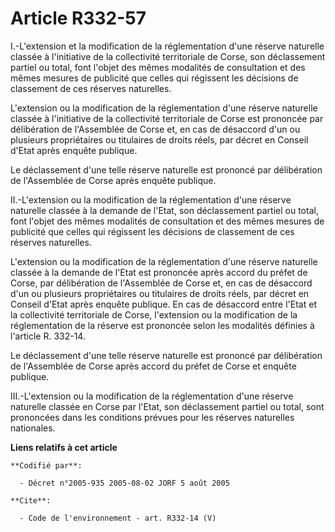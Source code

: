 # Article R332-57

I.-L'extension et la modification de la réglementation d'une réserve naturelle classée à l'initiative de la collectivité
territoriale de Corse, son déclassement partiel ou total, font l'objet des mêmes modalités de consultation et des mêmes
mesures de publicité que celles qui régissent les décisions de classement de ces réserves naturelles. 

L'extension ou la modification de la réglementation d'une réserve naturelle classée à l'initiative de la collectivité
territoriale de Corse est prononcée par délibération de l'Assemblée de Corse et, en cas de désaccord d'un ou plusieurs
propriétaires ou titulaires de droits réels, par décret en Conseil d'Etat après enquête publique. 

Le déclassement d'une telle réserve naturelle est prononcé par délibération de l'Assemblée de Corse après enquête publique. 

II.-L'extension ou la modification de la réglementation d'une réserve naturelle classée à la demande de l'Etat, son
déclassement partiel ou total, font l'objet des mêmes modalités de consultation et des mêmes mesures de publicité que celles
qui régissent les décisions de classement de ces réserves naturelles. 

L'extension ou la modification de la réglementation d'une réserve naturelle classée à la demande de l'Etat est prononcée
après accord du préfet de Corse, par délibération de l'Assemblée de Corse et, en cas de désaccord d'un ou plusieurs
propriétaires ou titulaires de droits réels, par décret en Conseil d'Etat après enquête publique. En cas de désaccord entre
l'Etat et la collectivité territoriale de Corse, l'extension ou la modification de la réglementation de la réserve est
prononcée selon les modalités définies à l'article R. 332-14. 

Le déclassement d'une telle réserve naturelle est prononcé par délibération de l'Assemblée de Corse après accord du préfet de
Corse et enquête publique. 

III.-L'extension ou la modification de la réglementation d'une réserve naturelle classée en Corse par l'Etat, son
déclassement partiel ou total, sont prononcées dans les conditions prévues pour les réserves naturelles nationales.

**Liens relatifs à cet article**

	**Codifié par**:

	  - Décret n°2005-935 2005-08-02 JORF 5 août 2005

	**Cite**:

	  - Code de l'environnement - art. R332-14 (V)
